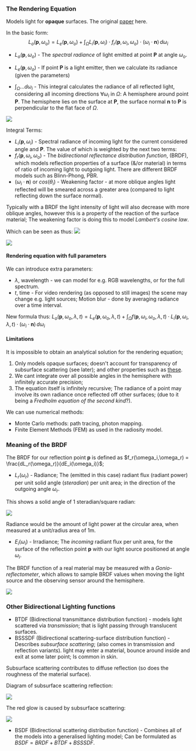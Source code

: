 ### The Rendering Equation
Models light for **opaque** surfaces.
The original [paper](https://www.cs.cmu.edu/afs/cs/academic/class/15462-s13/www/lec_slides/86kajiyaRenderingEquation.pdf) here.

In the basic form:
$$L_o(\mathbf{p}, \omega_o) = L_e(\mathbf{p}, \omega_o) + \int_\Omega L_i(\mathbf{p}, \omega_i) \cdot f_r(\mathbf{p}, \omega_i, \omega_o) \cdot (\omega_i \cdot \mathbf{n}) \, d\omega_i$$

- $L_o(\mathbf{p}, \omega_o)$  - The *spectral radiance* of light emitted at point **P** at angle $\omega_o$.
- $L_e(\mathbf{p}, \omega_o)$ - If point **P** is a light emitter, then we calculate its radiance (given the parameters)

- $\int_\Omega...d\omega_i$  - This integral calculates the radiance of all reflected light, considering all incoming directions $\forall \omega_i$ in $\Omega$: A hemisphere around point **P**. The hemisphere lies on the surface at **P**, the surface normal **n** to **P** is perpendicular to the flat face of $\Omega$.

![](misc/Pasted%20image%2020231201201642.png)


Integral Terms:
- $L_i(\mathbf{p}, \omega_i)$ - Spectral radiance of incoming light for the current considered angle  and **P**. The value of which is weighted by the next two terms:
- $f_r(\mathbf{p}, \omega_i, \omega_o)$ - The *bidirectional reflectance distribution function*, (BRDF), which models reflection properties of a surface (&/or material) in terms of ratio of incoming light to outgoing light. There are different BRDF models such as Blinn-Phong, PBR.
- $(\omega_i \cdot \mathbf{n})$ or $cos(\theta_i)$ - Weakening factor - at more oblique angles light reflected will be smeared across a greater area (compared to light reflecting down the surface normal).

Typically with a BRDF the light intensity of light will also decrease with more oblique angles, however this is a property of the reaction of the surface material; The weakening factor is doing this to model *Lambert's cosine law*.

Which can be seen as thus:
![](misc/Pasted%20image%2020231201222350.png) 

![](misc/Pasted%20image%2020231201222411.png)

#### Rendering equation with full parameters
We can introduce extra parameters:
- $\lambda$, wavelength - we can model for e.g. RGB wavelengths, or for the full spectrum. 
- $t$, time - For video rendering (as opposed to still images) the scene may change e.g. light sources; Motion blur - done by averaging radiance over a time interval.

New formula thus:
$L_o(\mathbf{p}, \omega_o, \lambda, t) = L_e(\mathbf{p}, \omega_o, \lambda, t) + \int_{\Omega} f(\mathbf{p}, \omega_i, \omega_o, \lambda, t) \cdot L_i(\mathbf{p}, \omega_i, \lambda, t) \cdot (\omega_i \cdot \mathbf{n}) \, d\omega_i$ 

#### Limitations

It is impossible to obtain an analytical solution for the rendering equation;
1. Only models opaque surfaces; doesn't account for transparency of subsurface scattering (see later); and other properties such as [these](https://en.wikipedia.org/wiki/Rendering_equation#Limitations). 
2. We cant integrate over all possible angles in the hemisphere with infinitely accurate precision;
3. The equation itself is infinitely recursive; The radiance of a point may involve its own radiance once reflected off other surfaces; (due to it being a *Fredholm equation of the second kind*?).

We can use numerical methods:
- Monte Carlo methods: path tracing, photon mapping.
- Finite Element Methods (FEM) as used in the radiosity model.

### Meaning of the BRDF

The BRDF for our reflection point **p** is defined as $f_r(\omega_i,\omega_r) = \frac{dL_r(\omega_r)}{dE_i(\omega_i)}$;

- $L_r(\omega_r)$ - Radiance; The (emitted in this case) radiant flux (radiant power) per unit solid angle (*steradian*) per unit area; in the direction of the outgoing angle $\omega_r$.

This shows a solid angle of 1 steradian/square radian:

![](misc/Pasted%20image%2020231202144147.png)

Radiance would be the amount of light power at the circular area, when measured at a unit/radius area of 1m.

- $E_i(\omega_i)$ - Irradiance; The *incoming* radiant flux per unit area, for the surface of the reflection point **p** with our light source positioned at angle $\omega_i$.


The BRDF function of a real material may be measured with a *Gonio-reflectometer*, which allows to sample BRDF values when moving the light source and the observing sensor around the hemisphere.

![](misc/Pasted%20image%2020231202155253.png)

### Other Bidirectional Lighting functions

- BTDF (Bidirectional transmittance distribution function) - models light scattered via *transmission*; that is light passing through translucent surfaces.
- BSSSDF (Bidirectional scattering-surface distribution function) - Describes *subsurface scattering*; (also comes in transmission and reflection variants). light may enter a material, bounce around inside and exit at some later point; Is common in skin.

Subsurface scattering contributes to diffuse reflection (so does the roughness of the material surface).

Diagram of subsurface scattering reflection:

![](misc/Pasted%20image%2020231202160052.png)

The red glow is caused by subsurface scattering:

![](misc/Pasted%20image%2020231202160621.png)

- BSDF (Bidirectional scattering distribution function) - Combines all of the models into a generalised lighting model; Can be formulated as $BSDF = BRDF  + BTDF + BSSSDF$.